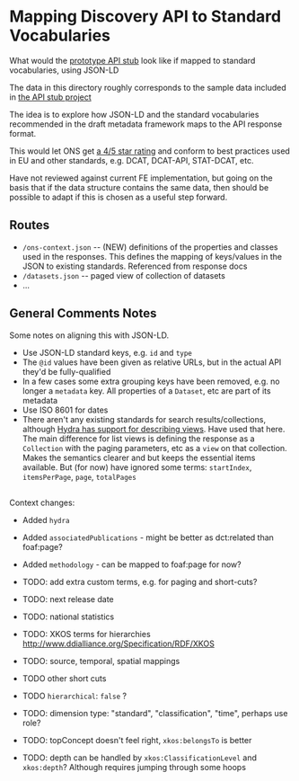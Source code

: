 # Mapping Discovery API to Standard Vocabularies

What would the [prototype API stub](https://github.com/ONSdigital/dp-dd-api-stub) look like if mapped to standard vocabularies, using JSON-LD
 
The data in this directory roughly corresponds to the sample data included in [the API stub project](https://github.com/ONSdigital/dp-dd-api-stub/tree/develop/stub/data)

The idea is to explore how JSON-LD and the standard vocabularies recommended in the draft metadata framework maps to the API response format. 

This would let ONS get [a 4/5 star rating](http://5stardata.info/en/) and conform to best practices used in EU and other standards, e.g. DCAT, DCAT-API, STAT-DCAT, etc.

Have not reviewed against current FE implementation, but going on the basis that if the data structure contains the same data, then should be possible to 
adapt if this is chosen as a useful step forward.

## Routes

* `/ons-context.json` -- (NEW) definitions of the properties and classes used in the responses. This defines the mapping of keys/values in the JSON to existing standards. Referenced from response docs
* `/datasets.json` -- paged view of collection of datasets
* ...

## General Comments Notes

Some notes on aligning this with JSON-LD.

* Use JSON-LD standard keys, e.g. `id` and `type`
* The `@id` values have been given as relative URLs, but in the actual API they'd be fully-qualified
* In a few cases some extra grouping keys have been removed, e.g. no longer a `metadata` key. All properties of a `Dataset`, etc are part of its metadata
* Use ISO 8601 for dates
* There aren't any existing standards for search results/collections, although [Hydra has support for describing views](http://www.hydra-cg.com/spec/latest/core/#collections). Have used 
that here. The main difference for list views is defining the response as a `Collection` with the paging parameters, etc as a `view` on that collection. Makes the semantics clearer and but keeps the essential items available. But (for now) have ignored some terms: `startIndex`, `itemsPerPage`, `page`, `totalPages`

## 
Context changes:
    
* Added `hydra`
* Added `associatedPublications` - might be better as dct:related than foaf:page?
* Added `methodology` - can be mapped to foaf:page for now?

* TODO: add extra custom terms, e.g. for paging and short-cuts?
* TODO: next release date
* TODO: national statistics
* TODO: XKOS terms for hierarchies http://www.ddialliance.org/Specification/RDF/XKOS
* TODO: source, temporal, spatial mappings
* TODO other short cuts
* TODO `hierarchical`: `false` ?
* TODO: dimension type: "standard", "classification", "time", perhaps use role?
* TODO: topConcept doesn't feel right, `xkos:belongsTo` is better
* TODO: depth can be handled by `xkos:ClassificationLevel` and `xkos:depth`? Although requires jumping through some hoops   
